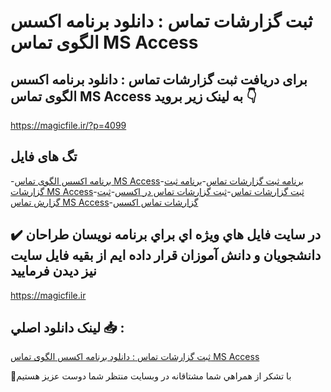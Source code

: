 # ثبت گزارشات تماس : دانلود برنامه اکسس الگوی تماس MS Access

## برای دریافت ثبت گزارشات تماس : دانلود برنامه اکسس الگوی تماس MS Access به لینک زیر بروید 👇

https://magicfile.ir/?p=4099

## تگ های فایل

-[برنامه اکسس الگوی تماس MS Access](https://magicfile.ir/product/%d8%ab%d8%a8%d8%aa-%da%af%d8%b2%d8%a7%d8%b1%d8%b4%d8%a7%d8%aa-%d8%aa%d9%85%d8%a7%d8%b3-%d8%af%d8%a7%d9%86%d9%84%d9%88%d8%af-%d8%a8%d8%b1%d9%86%d8%a7%d9%85%d9%87-%d8%a7%da%a9%d8%b3%d8%b3/)-[برنامه ثبت گزارشات تماس](https://magicfile.ir/product/%d8%ab%d8%a8%d8%aa-%da%af%d8%b2%d8%a7%d8%b1%d8%b4%d8%a7%d8%aa-%d8%aa%d9%85%d8%a7%d8%b3-%d8%af%d8%a7%d9%86%d9%84%d9%88%d8%af-%d8%a8%d8%b1%d9%86%d8%a7%d9%85%d9%87-%d8%a7%da%a9%d8%b3%d8%b3/)-[برنامه ثبت گزارشات MS Access](https://magicfile.ir/product/%d8%ab%d8%a8%d8%aa-%da%af%d8%b2%d8%a7%d8%b1%d8%b4%d8%a7%d8%aa-%d8%aa%d9%85%d8%a7%d8%b3-%d8%af%d8%a7%d9%86%d9%84%d9%88%d8%af-%d8%a8%d8%b1%d9%86%d8%a7%d9%85%d9%87-%d8%a7%da%a9%d8%b3%d8%b3/)-[ثبت گزارشات تماس](https://magicfile.ir/product/%d8%ab%d8%a8%d8%aa-%da%af%d8%b2%d8%a7%d8%b1%d8%b4%d8%a7%d8%aa-%d8%aa%d9%85%d8%a7%d8%b3-%d8%af%d8%a7%d9%86%d9%84%d9%88%d8%af-%d8%a8%d8%b1%d9%86%d8%a7%d9%85%d9%87-%d8%a7%da%a9%d8%b3%d8%b3/)-[ثبت گزارشات تماس در اکسس](https://magicfile.ir/product/%d8%ab%d8%a8%d8%aa-%da%af%d8%b2%d8%a7%d8%b1%d8%b4%d8%a7%d8%aa-%d8%aa%d9%85%d8%a7%d8%b3-%d8%af%d8%a7%d9%86%d9%84%d9%88%d8%af-%d8%a8%d8%b1%d9%86%d8%a7%d9%85%d9%87-%d8%a7%da%a9%d8%b3%d8%b3/)-[ثبت گزارش تماس MS Access](https://magicfile.ir/product/%d8%ab%d8%a8%d8%aa-%da%af%d8%b2%d8%a7%d8%b1%d8%b4%d8%a7%d8%aa-%d8%aa%d9%85%d8%a7%d8%b3-%d8%af%d8%a7%d9%86%d9%84%d9%88%d8%af-%d8%a8%d8%b1%d9%86%d8%a7%d9%85%d9%87-%d8%a7%da%a9%d8%b3%d8%b3/)-[گزارشات تماس اکسس](https://magicfile.ir/product/%d8%ab%d8%a8%d8%aa-%da%af%d8%b2%d8%a7%d8%b1%d8%b4%d8%a7%d8%aa-%d8%aa%d9%85%d8%a7%d8%b3-%d8%af%d8%a7%d9%86%d9%84%d9%88%d8%af-%d8%a8%d8%b1%d9%86%d8%a7%d9%85%d9%87-%d8%a7%da%a9%d8%b3%d8%b3/)

## ✔️ در سايت فايل هاي ويژه اي براي برنامه نويسان طراحان دانشجويان و دانش آموزان قرار داده ايم از بقيه فايل سايت نيز ديدن فرماييد

https://magicfile.ir


## لينک دانلود اصلي 📥 :

[ثبت گزارشات تماس : دانلود برنامه اکسس الگوی تماس MS Access](https://magicfile.ir/product/%d8%ab%d8%a8%d8%aa-%da%af%d8%b2%d8%a7%d8%b1%d8%b4%d8%a7%d8%aa-%d8%aa%d9%85%d8%a7%d8%b3-%d8%af%d8%a7%d9%86%d9%84%d9%88%d8%af-%d8%a8%d8%b1%d9%86%d8%a7%d9%85%d9%87-%d8%a7%da%a9%d8%b3%d8%b3/) 


🙏با تشکر از همراهي شما مشتاقانه در وبسایت منتظر شما دوست عزیز هستیم

